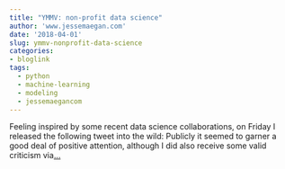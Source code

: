 ```yaml
---
title: "YMMV: non-profit data science"
author: 'www.jessemaegan.com'
date: '2018-04-01'
slug: ymmv-nonprofit-data-science
categories:
- bloglink
tags:
  - python
  - machine-learning
  - modeling
  - jessemaegancom
---
```


Feeling inspired by some recent data science collaborations, on Friday I released the following tweet into the wild: Publicly it seemed to garner a good deal of positive attention, although I did also receive some valid criticism via[... <i class="fas fa-external-link-alt"></i>](https://www.jessemaegan.com/post/ymmv-non-profit-data-science/)

